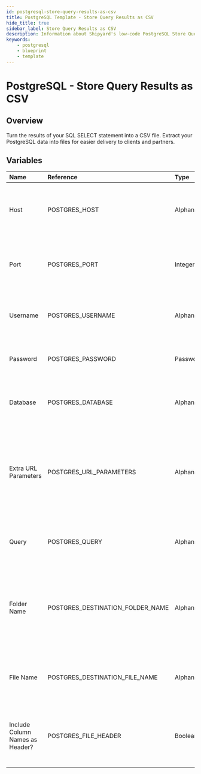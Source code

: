 ```yaml
---
id: postgresql-store-query-results-as-csv
title: PostgreSQL Template - Store Query Results as CSV
hide_title: true
sidebar_label: Store Query Results as CSV
description: Information about Shipyard's low-code PostgreSQL Store Query Results as CSV blueprint. Turn the results of your SQL SELECT statement into a CSV file. 
keywords:
    - postgresql
    - blueprint
    - template
---
```


# PostgreSQL - Store Query Results as CSV

## Overview
Turn the results of your SQL SELECT statement into a CSV file. Extract your PostgreSQL data into files for easier delivery to clients and partners.

## Variables

| Name | Reference | Type | Required | Default | Options | Description |
|:-----|:----------|:-----|:---------|:--------|:--------|:------------|
| Host | POSTGRES_HOST  | Alphanumeric |:white_check_mark: | `-` | - | The domain or the IP address of the database you want to connect to. |
| Port | POSTGRES_PORT  | Integer |:white_check_mark: | `"5432"` | - | Number for the database port to connect to. Defaults to 5432. |
| Username | POSTGRES_USERNAME  | Alphanumeric |:white_check_mark: | `-` | - | Name of the user to connect to the database with. |
| Password | POSTGRES_PASSWORD  | Password |:heavy_minus_sign: | `-` | - | Password associated to the provided username. |
| Database | POSTGRES_DATABASE  | Alphanumeric |:white_check_mark: | `-` | - | Name of the database in PostgreSQL to connect to. |
| Extra URL Parameters | POSTGRES_URL_PARAMETERS  | Alphanumeric |:heavy_minus_sign: | `-` | - | Extra parameters that will be placed at the end of the connection string, after the "?". Must be separated by "&". |
| Query | POSTGRES_QUERY  | Alphanumeric |:white_check_mark: | `-` | - | A SELECT statement that returns data. Formatting is ignored. |
| Folder Name | POSTGRES_DESTINATION_FOLDER_NAME  | Alphanumeric |:heavy_minus_sign: | `-` | - | The folder structure that you want your CSV to be created in. If left blank, the file will be created in the home directory. |
| File Name | POSTGRES_DESTINATION_FILE_NAME  | Alphanumeric |:white_check_mark: | `output.csv` | - | The file name that you want your generated CSV to have. |
| Include Column Names as Header? | POSTGRES_FILE_HEADER  | Boolean |:white_check_mark: | `True` | - | If checked, your CSV file will include a header row with column names. |


